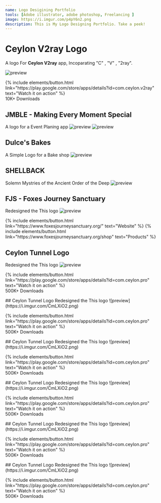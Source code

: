 ```yaml
---
name: Logo Desigining Portfolio
tools: [Adobe illustrator, adobe photoshop, Freelancing ]
image: https://i.imgur.com/p4pY6n2.png
description: This is My Logo Designing Portfolio. Take a peek!
---
```


# Ceylon V2ray Logo 

A logo For **Ceylon V2ray** app, Incoparating "C" , "V" , "2ray".

![preview](https://i.imgur.com/CmLXiO2.png)
<p class="text-center">
{% include elements/button.html link="https://play.google.com/store/apps/details?id=com.ceylon.v2ray" text="Watch it on action" %}
  <br> 10K+ Downloads
</p>

## JMBLE - Making Every Moment Special
A logo for a Event Planing app
![preview](https://i.imgur.com/AO8Ut7l.jpg)
![preview](https://i.imgur.com/ZGsWiGQ.jpg)

## Dulce's Bakes
A Simple Logo for a Bake shop
![preview](https://i.imgur.com/cCJWkIN.jpg)

## SHELLBACK
Solemn Mystries of the Ancient Order of the Deep
![preview](https://i.imgur.com/rDebAMx.jpg)

## FJS - Foxes Journey Sanctuary
Redesigned the This logo
![preview](https://i.imgur.com/4AnxZqJ.png)
<p class="text-center">
{% include elements/button.html link="https://www.foxesjourneysanctuary.org/" text="Website" %}
{% include elements/button.html link="https://www.foxesjourneysanctuary.org/shop" text="Products" %}
</p>

## Ceylon Tunnel Logo
Redesigned the This logo
![preview](https://i.imgur.com/CmLXiO2.png)
<p class="text-center">
{% include elements/button.html link="https://play.google.com/store/apps/details?id=com.ceylon.pro" text="Watch it on action" %}
  <br> 500K+ Downloads
</p>
## Ceylon Tunnel Logo
Redesigned the This logo
![preview](https://i.imgur.com/CmLXiO2.png)
<p class="text-center">
{% include elements/button.html link="https://play.google.com/store/apps/details?id=com.ceylon.pro" text="Watch it on action" %}
  <br> 500K+ Downloads
</p>
## Ceylon Tunnel Logo
Redesigned the This logo
![preview](https://i.imgur.com/CmLXiO2.png)
<p class="text-center">
{% include elements/button.html link="https://play.google.com/store/apps/details?id=com.ceylon.pro" text="Watch it on action" %}
  <br> 500K+ Downloads
</p>
## Ceylon Tunnel Logo
Redesigned the This logo
![preview](https://i.imgur.com/CmLXiO2.png)
<p class="text-center">
{% include elements/button.html link="https://play.google.com/store/apps/details?id=com.ceylon.pro" text="Watch it on action" %}
  <br> 500K+ Downloads
</p>
## Ceylon Tunnel Logo
Redesigned the This logo
![preview](https://i.imgur.com/CmLXiO2.png)
<p class="text-center">
{% include elements/button.html link="https://play.google.com/store/apps/details?id=com.ceylon.pro" text="Watch it on action" %}
  <br> 500K+ Downloads
</p>
## Ceylon Tunnel Logo
Redesigned the This logo
![preview](https://i.imgur.com/CmLXiO2.png)
<p class="text-center">
{% include elements/button.html link="https://play.google.com/store/apps/details?id=com.ceylon.pro" text="Watch it on action" %}
  <br> 500K+ Downloads
</p>
